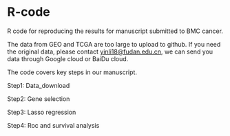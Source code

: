 # R-code
R code for reproducing the results for manuscript submitted to BMC cancer.

The data from GEO and TCGA are too large to upload to github. If you need the original data, please contact yinli18@fudan.edu.cn, we can send you data through Google cloud or BaiDu cloud.

The code covers key steps in our manuscript. 

Step1: Data_download

Step2: Gene selection

Step3: Lasso regression

Step4: Roc and survival analysis
